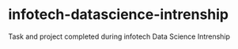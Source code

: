 # infotech-datascience-intrenship
Task and project completed during infotech Data Science Intrenship
